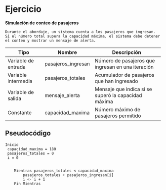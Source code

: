 # Ejercicio 
**Simulación de conteo de pasajeros**
    
    Durante el abordaje, un sistema cuenta a los pasajeros que ingresan. Si el número total supera la capacidad máxima, el sistema debe detener el conteo y mostrar un mensaje de alerta.

Tipo                  | Nombre             | Descripción
----------------------|--------------------|------------------------------------------------------
Variable de entrada   | pasajeros_ingresan | Número de pasajeros que ingresan en una iteración
Variable intermedia   | pasajeros_totales  | Acumulador de pasajeros que han ingresado
Variable de salida    | mensaje_alerta     | Mensaje que indica si se superó la capacidad máxima
Constante             | capacidad_maxima   | Número máximo de pasajeros permitido

## Pseudocódigo

```
Inicio
 capacidad_maxima = 180 
 pasajeros_totales = 0
 i = 0

 
    Mientras pasajeros_totales < capacidad_maxima 
        pasajeros_totales + pasajeros_ingresan[i]
        i <- i + 1
    Fin Mientras
    